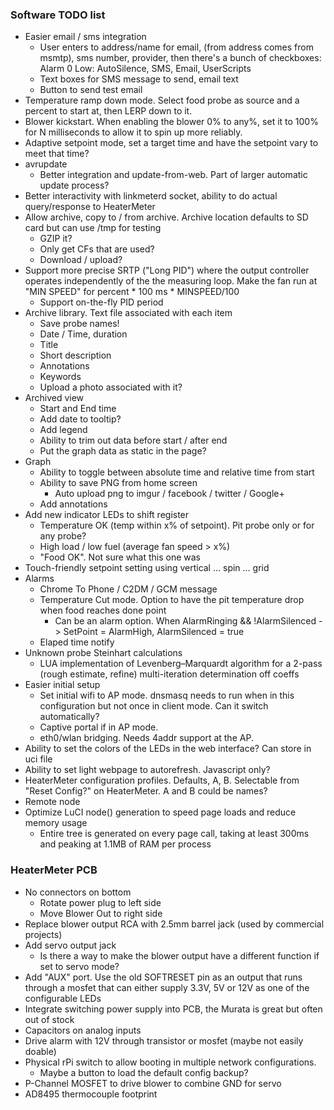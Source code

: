 ### Software TODO list

* Easier email / sms integration
    * User enters to address/name for email, (from address comes from msmtp), sms number, provider, then there's a bunch of checkboxes: Alarm 0 Low: AutoSilence, SMS, Email, UserScripts
    * Text boxes for SMS message to send, email text
    * Button to send test email
* Temperature ramp down mode. Select food probe as source and a percent to start at, then LERP down to it.
* Blower kickstart. When enabling the blower 0% to any%, set it to 100% for N milliseconds to allow it to spin up more reliably.
* Adaptive setpoint mode, set a target time and have the setpoint vary to meet that time?
* avrupdate 
    * Better integration and update-from-web.  Part of larger automatic update process?
* Better interactivity with linkmeterd socket, ability to do actual query/response to HeaterMeter
* Allow archive, copy to / from archive.  Archive location defaults to SD card but can use /tmp for testing
    * GZIP it?
    * Only get CFs that are used?
    * Download / upload?
* Support more precise SRTP ("Long PID") where the output controller operates independently of the the measuring loop. Make the fan run at "MIN SPEED" for percent * 100 ms * MINSPEED/100
    * Support on-the-fly PID period
* Archive library.  Text file associated with each item
    * Save probe names!
    * Date / Time, duration
    * Title 
    * Short description
    * Annotations
    * Keywords
    * Upload a photo associated with it?
* Archived view
    * Start and End time
    * Add date to tooltip?
    * Add legend
    * Ability to trim out data before start / after end
    * Put the graph data as static in the page?
* Graph
    * Ability to toggle between absolute time and relative time from start
    * Ability to save PNG from home screen
      * Auto upload png to imgur / facebook / twitter / Google+
    * Add annotations
* Add new indicator LEDs to shift register 
    * Temperature OK (temp within x% of setpoint). Pit probe only or for any probe?
    * High load / low fuel (average fan speed > x%)
    * "Food OK". Not sure what this one was
* Touch-friendly setpoint setting using vertical ... spin ... grid
* Alarms
    * Chrome To Phone / C2DM / GCM message
    * Temperature Cut mode.  Option to have the pit temperature drop when food reaches done point
        * Can be an alarm option.  When AlarmRinging && !AlarmSilenced -> SetPoint = AlarmHigh, AlarmSilenced = true
    * Elaped time notify
* Unknown probe Steinhart calculations
    * LUA implementation of Levenberg–Marquardt algorithm for a 2-pass (rough estimate, refine) multi-iteration determination off coeffs
* Easier initial setup
    * Set initial wifi to AP mode. dnsmasq needs to run when in this configuration but not once in client mode. Can it switch automatically?
    * Captive portal if in AP mode.
    * eth0/wlan bridging. Needs 4addr support at the AP.
* Ability to set the colors of the LEDs in the web interface? Can store in uci file
* Ability to set light webpage to autorefresh. Javascript only?
* HeaterMeter configuration profiles. Defaults, A, B. Selectable from "Reset Config?" on HeaterMeter. A and B could be names?
* Remote node
* Optimize LuCI node() generation to speed page loads and reduce memory usage
    * Entire tree is generated on every page call, taking at least 300ms and peaking at 1.1MB of RAM per process

### HeaterMeter PCB

* No connectors on bottom
  * Rotate power plug to left side
  * Move Blower Out to right side
* Replace blower output RCA with 2.5mm barrel jack (used by commercial projects)
* Add servo output jack
  * Is there a way to make the blower output have a different function if set to servo mode?
* Add "AUX" port. Use the old SOFTRESET pin as an output that runs through a mosfet that can either supply 3.3V, 5V or 12V as one of the configurable LEDs
* Integrate switching power supply into PCB, the Murata is great but often out of stock
* Capacitors on analog inputs
* Drive alarm with 12V through transistor or mosfet (maybe not easily doable)
* Physical rPi switch to allow booting in multiple network configurations.
  * Maybe a button to load the default config backup?
* P-Channel MOSFET to drive blower to combine GND for servo
* AD8495 thermocouple footprint